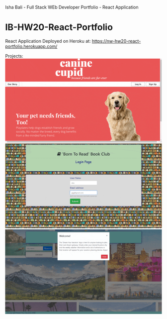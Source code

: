 Isha Bali - Full Stack WEb Developer
Portfolio - React Application

# IB-HW20-React-Portfolio

React Application Deployed on Heroku at: https://nw-hw20-react-portfolio.herokuapp.com/

Projects:
![](/public/images/canine-cupid-v-2-0-ezgif.gif)
![](/public/images/book-club-ezgif.gif)
![](/public/images/dream-your-vacation-ezgif.gif)

